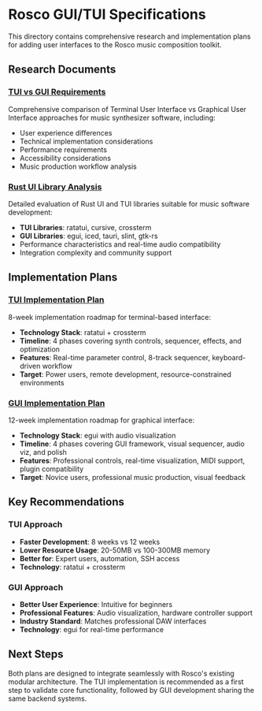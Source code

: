 # Rosco GUI/TUI Specifications

This directory contains comprehensive research and implementation plans for adding user interfaces to the Rosco music composition toolkit.

## Research Documents

### [TUI vs GUI Requirements](tui_vs_gui_requirements.md)
Comprehensive comparison of Terminal User Interface vs Graphical User Interface approaches for music synthesizer software, including:
- User experience differences
- Technical implementation considerations
- Performance requirements
- Accessibility considerations
- Music production workflow analysis

### [Rust UI Library Analysis](rust_ui_library_analysis.md)
Detailed evaluation of Rust UI and TUI libraries suitable for music software development:
- **TUI Libraries**: ratatui, cursive, crossterm
- **GUI Libraries**: egui, iced, tauri, slint, gtk-rs
- Performance characteristics and real-time audio compatibility
- Integration complexity and community support

## Implementation Plans

### [TUI Implementation Plan](tui_implementation_plan.md)
8-week implementation roadmap for terminal-based interface:
- **Technology Stack**: ratatui + crossterm
- **Timeline**: 4 phases covering synth controls, sequencer, effects, and optimization
- **Features**: Real-time parameter control, 8-track sequencer, keyboard-driven workflow
- **Target**: Power users, remote development, resource-constrained environments

### [GUI Implementation Plan](gui_implementation_plan.md)
12-week implementation roadmap for graphical interface:
- **Technology Stack**: egui with audio visualization
- **Timeline**: 4 phases covering GUI framework, visual sequencer, audio viz, and polish
- **Features**: Professional controls, real-time visualization, MIDI support, plugin compatibility
- **Target**: Novice users, professional music production, visual feedback

## Key Recommendations

### TUI Approach
- **Faster Development**: 8 weeks vs 12 weeks
- **Lower Resource Usage**: 20-50MB vs 100-300MB memory
- **Better for**: Expert users, automation, SSH access
- **Technology**: ratatui + crossterm

### GUI Approach  
- **Better User Experience**: Intuitive for beginners
- **Professional Features**: Audio visualization, hardware controller support
- **Industry Standard**: Matches professional DAW interfaces
- **Technology**: egui for real-time performance

## Next Steps

Both plans are designed to integrate seamlessly with Rosco's existing modular architecture. The TUI implementation is recommended as a first step to validate core functionality, followed by GUI development sharing the same backend systems.
